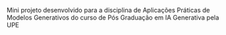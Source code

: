Mini projeto desenvolvido para a disciplina de Aplicações Práticas de Modelos Generativos do curso de Pós Graduação em IA Generativa pela UPE
